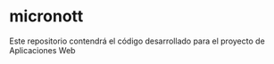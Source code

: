 micronott
=========

Este repositorio contendrá el código desarrollado para el proyecto de Aplicaciones Web 
